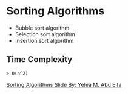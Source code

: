 # Sorting Algorithms
  - Bubble sort algorithm
  - Selection sort algorithm
  - Insertion sort algorithm


## Time Complexity 
    > O(n^2)
    
    
[Sorting Algorithms Slide By: Yehia M. Abu Eita](https://drive.google.com/file/d/1A8nyraA6bYlf-rDW6_o4Jqv63LW53CI8/view?usp=sharing)
